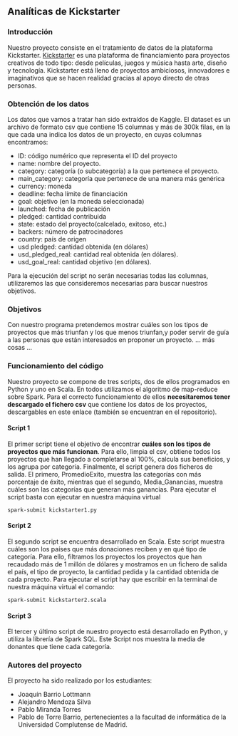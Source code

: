 ## Analíticas de Kickstarter 

### Introducción
Nuestro proyecto consiste en el tratamiento de datos de la plataforma Kickstarter. [Kickstarter](https://www.kickstarter.com/?lang=es) es una plataforma de financiamiento para proyectos creativos de todo tipo: desde películas, juegos y música hasta arte, diseño y tecnología. Kickstarter está lleno de proyectos ambiciosos, innovadores e imaginativos que se hacen realidad gracias al apoyo directo de otras personas. 

### Obtención de los datos
Los datos que vamos a tratar han sido extraídos de Kaggle. El dataset es un archivo de formato csv que contiene 15 columnas y más de 300k filas, en la que cada una indica los datos de un proyecto, en cuyas columnas encontramos: 
- ID: código numérico que representa el ID del proyecto
- name: nombre del proyecto.
- category: categoría (o subcategoría) a la que pertenece el proyecto.
- main_category: categoría que pertenece de una manera más genérica
- currency: moneda
- deadline: fecha límite de financiación
- goal: objetivo (en la moneda seleccionada)
- launched: fecha de publicación
- pledged: cantidad contribuida
- state: estado del proyecto(calcelado, exitoso, etc.)
- backers: número de patrocinadores
- country: país de origen
- usd pledged: cantidad obtenida (en dólares)
- usd_pledged_real: cantidad real obtenida (en dólares).
- usd_goal_real: cantidad objetivo (en dólares). 

Para la ejecución del script no serán necesarias todas las columnas, utilizaremos las que consideremos necesarias para buscar nuestros objetivos.

### Objetivos
Con nuestro programa pretendemos mostrar cuáles son los tipos de proyectos que más triunfan y los que menos triunfan,y poder servir de guía a las personas que están interesados en proponer un proyecto.
... más cosas ...

### Funcionamiento del código
Nuestro proyecto se compone de tres scripts, dos de ellos programados en Python y uno en Scala. En todos utilizamos el algoritmo de map-reduce sobre Spark. Para el correcto funcionamiento de ellos **necesitaremos tener descargado el fichero csv** que contiene los datos de los proyectos, descargables en este enlace (también se encuentran en el repositorio).

#### Script 1
El primer script tiene el objetivo de encontrar **cuáles son los tipos de proyectos que más funcionan**. Para ello, limpia el csv, obtiene todos los proyectos que han llegado a completarse al 100%, calcula sus beneficios, y los agrupa por categoría. Finalmente, el script genera dos ficheros de salida. El primero, PromedioExito, muestra las categorías con más porcentaje de éxito, mientras que el segundo, Media_Ganancias, muestra cuáles son las categorías que generan más ganancias. Para ejecutar el script basta con ejecutar en nuestra máquina virtual
```
spark-submit kickstarter1.py
```

#### Script 2
El segundo script se encuentra desarrollado en Scala. Este script muestra cuáles son los países que más donaciones reciben y en qué tipo de categoría. Para ello, filtramos los proyectos los proyectos que han recaudado más de 1 millón de dólares y mostramos en un fichero de salida el país, el tipo de proyecto, la cantidad pedida y la cantidad obtenida de cada proyecto. Para ejecutar el script hay que escribir en la terminal de nuestra máquina virtual el comando:
```
spark-submit kickstarter2.scala
```

#### Script 3
El tercer y último script de nuestro proyecto está desarrollado en Python, y utiliza la librería de Spark SQL. Este Script nos muestra la media de donantes que tiene cada categoría. 

### Autores del proyecto
El proyecto ha sido realizado por los estudiantes: 
- Joaquín Barrio Lottmann
- Alejandro Mendoza Silva
- Pablo Miranda Torres
- Pablo de Torre Barrio, 
pertenecientes a la facultad de informática de la Universidad Complutense de Madrid.

